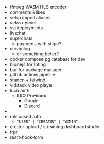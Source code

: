 - ffmpeg WASM HLS encoder
- comments & likes
- setup import aliases
- video upload
- sst deployments
- livechat
- superchats
	- payments with stripe?
- streaming 
	- or something better?
- docker compose pg database for dev
- biomejs for linting
- bun for package manager
- github actions pipeline
- shadcn + tailwind
- vidstack video player
- lucia auth 
	- SSO Providers
		- Google
		- Discord
- 
- role based auth
	- `"USER" | "CREATOR" | "ADMIN"`
- creator upload / streaming dashboard studio
- trpc
- react-hook-form